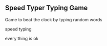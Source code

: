 ## Speed Typer Typing Game

Game to beat the clock by typing random words


speed typing

every thing is ok

